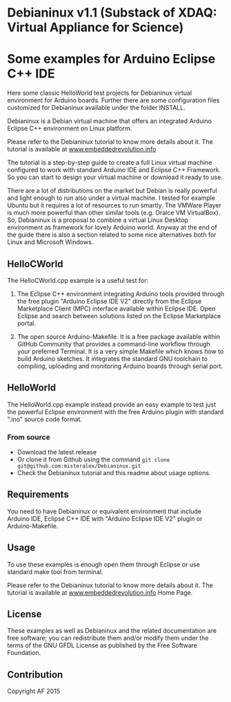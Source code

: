 # Debianinux v1.1 (Substack of XDAQ: Virtual Appliance for Science)

# Some examples for Arduino Eclipse C++ IDE

Here some classic HelloWorld test projects for Debianinux virtual environment for Arduino boards. Further there are some configuration files customized for Debianinux available under the folder INSTALL.

Debianinux is a Debian virtual machine that offers an integrated Arduino Eclipse C++ environment on Linux platform. 

Please refer to the Debianinux tutorial to know more details about it. The tutorial is available at www.embeddedrevolution.info

The tutorial is a step-by-step guide to create a full Linux virtual machine configured to work with standard Arduino IDE and Eclipse C++ Framework. So you can start to design your virtual machine or download it ready to use. 

There are a lot of distributions on the market but Debian is really powerful and light enough to run also under a virtual machine. I tested for example  Ubuntu but it requires a lot of resources to run smartly. The VMWare Player is much more powerful than other similar tools (e.g. Oralce VM VirtualBox). So, Debianinux is a proposal to combine a virtual Linux Desktop environment as framework for lovely Arduino world. Anyway at the end of the guide there is also a section related to some nice alternatives both for Linux and Microsoft Windows.


## HelloCWorld
The HelloCWorld.cpp example is a useful test for:

1) The Eclipse C++ environment integrating Arduino tools provided through the free plugin "Arduino Eclipse IDE V2" directly from the Eclipse Marketplace 
Client (MPC) interface available within Eclipse IDE. Open Eclipse and search between solutions listed on the Eclipse Marketplace portal. 

2) The open source Arduino-Makefile. It is a free package available within GitHub Community that provides a command-line workflow through your preferred 
Terminal. It is a very simple Makefile which knows how to build Arduino sketches. It integrates the standard GNU toolchain to compiling, uploading and monitoring Arduino boards through serial port. 


## HelloWorld
The HelloWorld.cpp example instead provide an easy example to test just the powerful Eclipse environment with the free Arduino plugin with standard ".ino"
source code format.


### From source
- Download the latest release
- Or clone it from Github using the command `git clone git@github.com:misteralex/Debianinux.git`
- Check the Debianinux tutorial and this readme about usage options.


## Requirements
You need to have Debianinux or equivalent environment that include Arduino IDE, Eclipse C++ IDE with "Arduino Eclipse IDE V2" plugin or Arduino-Makefile.

## Usage
To use these examples is enough open them through Eclipse or use standard make tool from terminal.

Please refer to the Debianinux tutorial to know more details about it. The tutorial is available at www.embeddedrevolution.info Home Page.

## License

These examples as well as Debianinux and the related documentation are free software; you can redistribute them and/or modify them under the terms of the GNU GFDL License as published by the Free Software Foundation.

## Contribution
Copyright AF 2015
